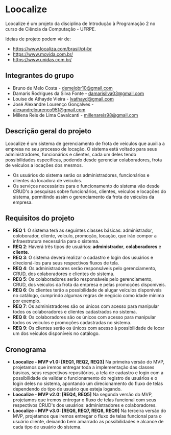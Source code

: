 # Loocalize
Loocalize é um projeto da disciplina de Introdução à Programação 2 no curso de Ciência da Computação - UFRPE.

Ideias de projeto podem vir de:
- https://www.localiza.com/brasil/pt-br
- https://www.movida.com.br/
- https://www.unidas.com.br/

## Integrantes do grupo
- Bruno de Melo Costa - demelobr10@gmail.com
- Damaris Rodrigues da Silva Fonte - damarisilva03@gmail.com
- Louise de Athayde Vieira - lvathayd@gmail.com
- José Alexandre Lourenço Gonçalves - alexandrelourenco951@gmail.com
- Millena Reis de Lima Cavalcanti - millenareis98@gmail.com

## Descrição geral do projeto
Loocalize é um sistema de gerenciamento de frota de veículos que auxilia a empresa no seu processo de locação. O sistema está voltado para seus administradores, funcionários e clientes, cada um deles tendo possibilidades específicas, podendo desde gerenciar colaboradores, frota de veículos a locações dos mesmos.

- Os usuários do sistema serão os administradores, funcionários e clientes da locadora de veículos.
- Os serviços necessários para o funcionamento do sistema vão desde CRUD's a pesquisas sobre funcionários, clientes, veículos e locações do sistema, permitindo assim o gerenciamento da frota de veículos da empresa.

## Requisitos do projeto
- **REQ 1**: O sistema terá as seguintes classes básicas: administrador, coloborador, cliente, veículo, promoção, locação, que irão compor a infraestrutura necessária para o sistema.
- **REQ 2**: Haverá três tipos de usuários: **administrador**, **colaboradores** e **cliente**. 
- **REQ 3**: O sistema deverá realizar o cadastro e login dos usuários e direcioná-los para seus respectivos fluxos de tela.
- **REQ 4**: Os administradores serão responsáveis pelo gerenciamento, CRUD, dos colaboradores e clientes do sistema.
- **REQ 5**: Os colaboradores serão responsáveis pelo gerenciamento, CRUD, dos veículos da frota da empresa e pelas promoções disponíveis.
- **REQ 6**: Os clientes terão a possibilidade de alugar veículos disponíveis no catálogo, cumprindo algumas regras de negócio como idade mínima por exemplo.
- **REQ 7**: Os administradores são os únicos com acesso para manipular todos os colaboradores e clientes cadastrados no sistema.
- **REQ 8**: Os colaboradores são os únicos com acesso para manipular todos os veículos e promoções cadastradas no sistema.
- **REQ 9**: Os clientes serão os únicos com acesso à possibilidade de locar um dos veículos disponíveis no catálogo.

## Cronograma
- **Loocalize - MVP v1.0: [REQ1, REQ2, REQ3]** Na primeira versão do MVP, projetamos que iremos entregar toda a implementação das classes básicas, seus respectivos repositórios, a tela de cadastro e login com a possibilidade de validar o funcionamento do registro de usuários e o login deles no sistema, apontando um direcionamento do fluxo de telas dependendo do tipo de usuário que esteja logando.
- **Loocalize - MVP v2.0: [REQ4, REQ5]** Na segunda versão do MVP, projetamos que iremos entregar o fluxo de telas funcional com seus respectivos CRUD's dos usuários: administradores e colaboradores.
- **Loocalize - MVP v3.0: [REQ6, REQ7, REQ8, REQ9]** Na terceira versão do MVP, projetamos que iremos entregar o fluxo de telas funcional para o usuário cliente, deixando bem amarrado as possibilidades e alcance de cada tipo de usuário do sistema.